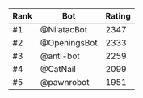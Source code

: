 Rank|Bot|Rating
---|---|---
#1|@NilatacBot|2347
#2|@OpeningsBot|2333
#3|@anti-bot|2259
#4|@CatNail|2099
#5|@pawnrobot|1951
